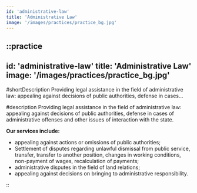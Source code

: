 ```yaml
---
id: 'administrative-law'
title: 'Administrative Law'
image: '/images/practices/practice_bg.jpg'
---
```

::practice
---
id: 'administrative-law'
title: 'Administrative Law'
image: '/images/practices/practice_bg.jpg'
---

#shortDescription
Providing legal assistance in the field of administrative law: appealing against decisions of public authorities, defense in cases...

#description
Providing legal assistance in the field of administrative law: appealing against decisions of public authorities, defense in cases of administrative offenses and other issues of interaction with the state.

**Our services include:**
- appealing against actions or omissions of public authorities;
- Settlement of disputes regarding unlawful dismissal from public service, transfer, transfer to another position, changes in working conditions, non-payment of wages, recalculation of payments;
- administrative disputes in the field of land relations;
- appealing against decisions on bringing to administrative responsibility.

::
